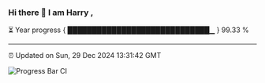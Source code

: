 ### Hi there 👋 I am Harry , 

⏳ Year progress { █████████████████████████████▁ } 99.33 %

---

⏰ Updated on Sun, 29 Dec 2024 13:31:42 GMT

![Progress Bar CI](https://github.com/duykhang68/duykhang68/workflows/Progress%20Bar%20CI/badge.svg)
